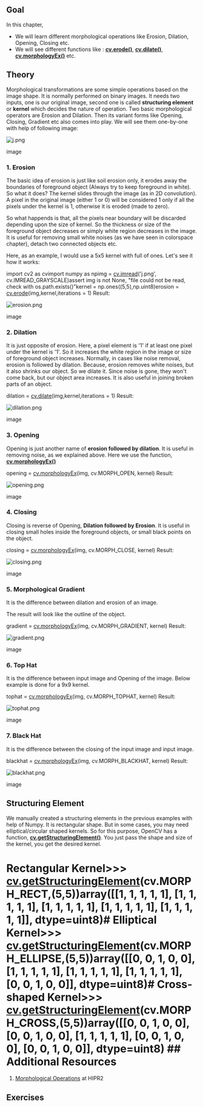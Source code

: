 
## Goal

In this chapter,

* We will learn different morphological operations like Erosion, Dilation, Opening, Closing etc.
* We will see different functions like : **[cv.erode()](../../d4/d86/group__imgproc__filter.html#gaeb1e0c1033e3f6b891a25d0511362aeb "Erodes an image by using a specific structuring element. ")**, **[cv.dilate()](../../d4/d86/group__imgproc__filter.html#ga4ff0f3318642c4f469d0e11f242f3b6c "Dilates an image by using a specific structuring element. ")**, **[cv.morphologyEx()](../../d4/d86/group__imgproc__filter.html#ga67493776e3ad1a3df63883829375201f "Performs advanced morphological transformations. ")** etc.

## Theory

Morphological transformations are some simple operations based on the image shape. It is normally performed on binary images. It needs two inputs, one is our original image, second one is called **structuring element** or **kernel** which decides the nature of operation. Two basic morphological operators are Erosion and Dilation. Then its variant forms like Opening, Closing, Gradient etc also comes into play. We will see them one-by-one with help of following image:

![j.png](../../j.png)

image
### 1. Erosion

The basic idea of erosion is just like soil erosion only, it erodes away the boundaries of foreground object (Always try to keep foreground in white). So what it does? The kernel slides through the image (as in 2D convolution). A pixel in the original image (either 1 or 0) will be considered 1 only if all the pixels under the kernel is 1, otherwise it is eroded (made to zero).

So what happends is that, all the pixels near boundary will be discarded depending upon the size of kernel. So the thickness or size of the foreground object decreases or simply white region decreases in the image. It is useful for removing small white noises (as we have seen in colorspace chapter), detach two connected objects etc.

Here, as an example, I would use a 5x5 kernel with full of ones. Let's see it how it works: 

import cv2 as cvimport numpy as npimg = [cv.imread](../../d4/da8/group__imgcodecs.html#ga288b8b3da0892bd651fce07b3bbd3a56 "../../d4/da8/group__imgcodecs.html#ga288b8b3da0892bd651fce07b3bbd3a56")('j.png', cv.IMREAD\_GRAYSCALE)assert img is not None, "file could not be read, check with os.path.exists()"kernel = np.ones((5,5),np.uint8)erosion = [cv.erode](../../d4/d86/group__imgproc__filter.html#gaeb1e0c1033e3f6b891a25d0511362aeb "../../d4/d86/group__imgproc__filter.html#gaeb1e0c1033e3f6b891a25d0511362aeb")(img,kernel,iterations = 1) Result:

![erosion.png](../../erosion.png)

image
### 2. Dilation

It is just opposite of erosion. Here, a pixel element is '1' if at least one pixel under the kernel is '1'. So it increases the white region in the image or size of foreground object increases. Normally, in cases like noise removal, erosion is followed by dilation. Because, erosion removes white noises, but it also shrinks our object. So we dilate it. Since noise is gone, they won't come back, but our object area increases. It is also useful in joining broken parts of an object. 

dilation = [cv.dilate](../../d4/d86/group__imgproc__filter.html#ga4ff0f3318642c4f469d0e11f242f3b6c "../../d4/d86/group__imgproc__filter.html#ga4ff0f3318642c4f469d0e11f242f3b6c")(img,kernel,iterations = 1) Result:

![dilation.png](../../dilation.png)

image
### 3. Opening

Opening is just another name of **erosion followed by dilation**. It is useful in removing noise, as we explained above. Here we use the function, **[cv.morphologyEx()](../../d4/d86/group__imgproc__filter.html#ga67493776e3ad1a3df63883829375201f "Performs advanced morphological transformations. ")** 

opening = [cv.morphologyEx](../../d4/d86/group__imgproc__filter.html#ga67493776e3ad1a3df63883829375201f "../../d4/d86/group__imgproc__filter.html#ga67493776e3ad1a3df63883829375201f")(img, cv.MORPH\_OPEN, kernel) Result:

![opening.png](../../opening.png)

image
### 4. Closing

Closing is reverse of Opening, **Dilation followed by Erosion**. It is useful in closing small holes inside the foreground objects, or small black points on the object. 

closing = [cv.morphologyEx](../../d4/d86/group__imgproc__filter.html#ga67493776e3ad1a3df63883829375201f "../../d4/d86/group__imgproc__filter.html#ga67493776e3ad1a3df63883829375201f")(img, cv.MORPH\_CLOSE, kernel) Result:

![closing.png](../../closing.png)

image
### 5. Morphological Gradient

It is the difference between dilation and erosion of an image.

The result will look like the outline of the object. 

gradient = [cv.morphologyEx](../../d4/d86/group__imgproc__filter.html#ga67493776e3ad1a3df63883829375201f "../../d4/d86/group__imgproc__filter.html#ga67493776e3ad1a3df63883829375201f")(img, cv.MORPH\_GRADIENT, kernel) Result:

![gradient.png](../../gradient.png)

image
### 6. Top Hat

It is the difference between input image and Opening of the image. Below example is done for a 9x9 kernel. 

tophat = [cv.morphologyEx](../../d4/d86/group__imgproc__filter.html#ga67493776e3ad1a3df63883829375201f "../../d4/d86/group__imgproc__filter.html#ga67493776e3ad1a3df63883829375201f")(img, cv.MORPH\_TOPHAT, kernel) Result:

![tophat.png](../../tophat.png)

image
### 7. Black Hat

It is the difference between the closing of the input image and input image. 

blackhat = [cv.morphologyEx](../../d4/d86/group__imgproc__filter.html#ga67493776e3ad1a3df63883829375201f "../../d4/d86/group__imgproc__filter.html#ga67493776e3ad1a3df63883829375201f")(img, cv.MORPH\_BLACKHAT, kernel) Result:

![blackhat.png](../../blackhat.png)

image
## Structuring Element

We manually created a structuring elements in the previous examples with help of Numpy. It is rectangular shape. But in some cases, you may need elliptical/circular shaped kernels. So for this purpose, OpenCV has a function, **[cv.getStructuringElement()](../../d4/d86/group__imgproc__filter.html#gac342a1bb6eabf6f55c803b09268e36dc "Returns a structuring element of the specified size and shape for morphological operations. ")**. You just pass the shape and size of the kernel, you get the desired kernel. 

# Rectangular Kernel>>> [cv.getStructuringElement](../../d4/d86/group__imgproc__filter.html#gac342a1bb6eabf6f55c803b09268e36dc "../../d4/d86/group__imgproc__filter.html#gac342a1bb6eabf6f55c803b09268e36dc")(cv.MORPH\_RECT,(5,5))array([[1, 1, 1, 1, 1], [1, 1, 1, 1, 1], [1, 1, 1, 1, 1], [1, 1, 1, 1, 1], [1, 1, 1, 1, 1]], dtype=uint8)# Elliptical Kernel>>> [cv.getStructuringElement](../../d4/d86/group__imgproc__filter.html#gac342a1bb6eabf6f55c803b09268e36dc "../../d4/d86/group__imgproc__filter.html#gac342a1bb6eabf6f55c803b09268e36dc")(cv.MORPH\_ELLIPSE,(5,5))array([[0, 0, 1, 0, 0], [1, 1, 1, 1, 1], [1, 1, 1, 1, 1], [1, 1, 1, 1, 1], [0, 0, 1, 0, 0]], dtype=uint8)# Cross-shaped Kernel>>> [cv.getStructuringElement](../../d4/d86/group__imgproc__filter.html#gac342a1bb6eabf6f55c803b09268e36dc "../../d4/d86/group__imgproc__filter.html#gac342a1bb6eabf6f55c803b09268e36dc")(cv.MORPH\_CROSS,(5,5))array([[0, 0, 1, 0, 0], [0, 0, 1, 0, 0], [1, 1, 1, 1, 1], [0, 0, 1, 0, 0], [0, 0, 1, 0, 0]], dtype=uint8) ## Additional Resources

1. [Morphological Operations](http://homepages.inf.ed.ac.uk/rbf/HIPR2/morops.htm "http://homepages.inf.ed.ac.uk/rbf/HIPR2/morops.htm") at HIPR2

## Exercises

